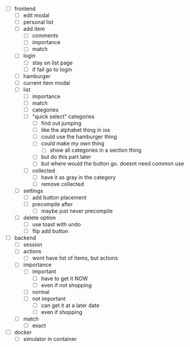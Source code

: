 - [ ] frontend
  - [ ] edit modal
  - [ ] personal list
  - [ ] add item
    - [ ] comments
    - [ ] importance
    - [ ] match
  - [ ] login
    - [ ] stay on list page
    - [ ] if fail go to login
  - [ ] hamburger
  - [ ] current item modal
  - [ ] list
    - [ ] importance
    - [ ] match
    - [ ] categories
    - [ ] "quick select" categories
      - [ ] find out jumping
      - [ ] like the alphabet thing in ios
      - [ ] could use the hamburger thing
      - [ ] could make my own thing
        - [ ] show all categories in a section thing
      - [ ] but do this part later
      - [ ] but where would the button go. doesnt need common use
    - [ ] collected
      - [ ] have it as gray in the category
      - [ ] remove collected
  - [ ] settings
    - [ ] add button placement
    - [ ] precompile after
      - [ ] maybe just never precompile
  - [ ] delete option
    - [ ] use toast with undo
    - [ ] flip add button
- [ ] backend
  - [ ] session
  - [ ] actions
    - [ ] wont have list of items, but actions
  - [ ] importance
    - [ ] important
      - [ ] have to get it NOW
      - [ ] even if not shopping
    - [ ] normal
    - [ ] not important
      - [ ] can get it at a later date
      - [ ] even if shopping
  - [ ] match
    - [ ] exact
- [ ] docker
  - [ ] simulator in container
